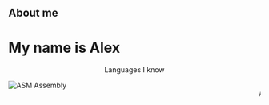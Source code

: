## About me

<h1>My name is Alex</h1>

<p align="center">Languages I know</p>

<img href="https://media.licdn.com/dms/image/D4D12AQEM9F_-u1OT5Q/article-cover_image-shrink_600_2000/0/1658763190886?e=2147483647&v=beta&t=PFy2LQAuefuy-w5fNVWMy_qO6OtNhLYS3ApqYMRXoyo" alt="ASM"> Assembly
<marquee>Also follow my youtube channel at @CDev12</marquee>
